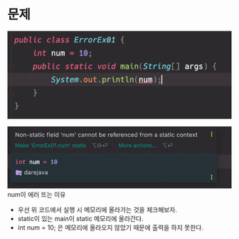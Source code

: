 # 문제

![](im.png)


![](im2.png)
num이 에러 뜨는 이유

- 우선 위 코드에서 실행 시 메모리에 올라가는 것을 체크해보자.
- static이 있는 main이  static 메모리에 올라간다.
- int num = 10; 은 메모리에 올라오지 않았기 때문에 출력을 하지 못한다.